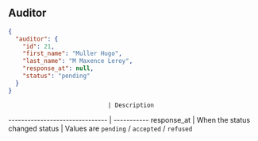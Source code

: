 ## Auditor

```json
{
  "auditor": {
    "id": 21,
    "first_name": "Muller Hugo",
    "last_name": "M Maxence Leroy",
    "response_at": null,
    "status": "pending"
  }
}
```

                                | Description
------------------------------- | -----------
response_at                   | When the status changed
status                        | Values are `pending` / `accepted` / `refused`
